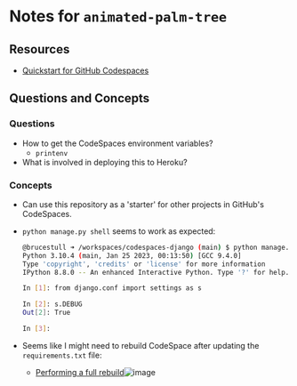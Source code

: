 # Notes for `animated-palm-tree`

## Resources

* [Quickstart for GitHub Codespaces](https://docs.github.com/en/codespaces/getting-started/quickstart)

## Questions and Concepts

### Questions

* How to get the CodeSpaces environment variables?
  * `printenv`
* What is involved in deploying this to Heroku?

### Concepts

* Can use this repository as a 'starter' for other projects in GitHub's CodeSpaces.
* `python manage.py shell` seems to work as expected:

  ```bash
  @brucestull ➜ /workspaces/codespaces-django (main) $ python manage.py shell
  Python 3.10.4 (main, Jan 25 2023, 00:13:50) [GCC 9.4.0]
  Type 'copyright', 'credits' or 'license' for more information
  IPython 8.8.0 -- An enhanced Interactive Python. Type '?' for help.
  
  In [1]: from django.conf import settings as s
  
  In [2]: s.DEBUG
  Out[2]: True
  
  In [3]:
  ```

* Seems like I might need to rebuild CodeSpace after updating the `requirements.txt` file:
  * [Performing a full rebuild](https://docs.github.com/en/codespaces/codespaces-reference/performing-a-full-rebuild-of-a-container#performing-a-full-rebuild)![image](https://user-images.githubusercontent.com/47562501/216862578-c8450af0-7f80-4206-acca-8966e4f27138.png)

